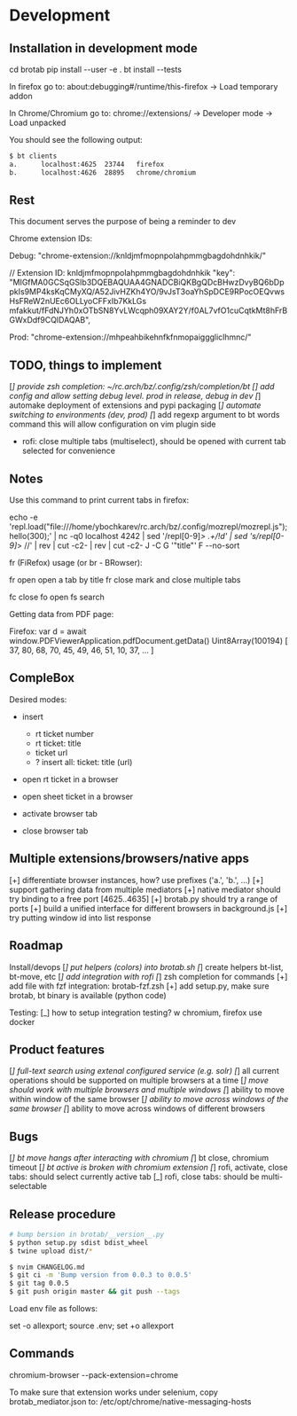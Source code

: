 # Development

## Installation in development mode

cd brotab
pip install --user -e .
bt install --tests

In firefox go to: about:debugging#/runtime/this-firefox -> Load temporary addon

In Chrome/Chromium go to: chrome://extensions/ -> Developer mode -> Load
unpacked

You should see the following output:

```txt
$ bt clients
a.      localhost:4625  23744   firefox
b.      localhost:4626  28895   chrome/chromium
```

## Rest

This document serves the purpose of being a reminder to dev

Chrome extension IDs:

Debug:
    "chrome-extension://knldjmfmopnpolahpmmgbagdohdnhkik/"

  // Extension ID: knldjmfmopnpolahpmmgbagdohdnhkik
  "key": "MIGfMA0GCSqGSIb3DQEBAQUAA4GNADCBiQKBgQDcBHwzDvyBQ6bDppkIs9MP4ksKqCMyXQ/A52JivHZKh4YO/9vJsT3oaYhSpDCE9RPocOEQvwsHsFReW2nUEc6OLLyoCFFxIb7KkLGs
mfakkut/fFdNJYh0xOTbSN8YvLWcqph09XAY2Y/f0AL7vfO1cuCqtkMt8hFrBGWxDdf9CQIDAQAB",

Prod:
    "chrome-extension://mhpeahbikehnfkfnmopaigggliclhmnc/"

## TODO, things to implement

[_] provide zsh completion: ~/rc.arch/bz/.config/zsh/completion/_bt
[_] add config and allow setting debug level.  prod in release, debug in dev
[_] automake deployment of extensions and pypi packaging
[_] automate switching to environments (dev, prod)
[_] add regexp argument to bt words command
    this will allow configuration on vim plugin side

- rofi: close multiple tabs (multiselect), should be opened with current tab
  selected for convenience

## Notes

Use this command to print current tabs in firefox:

echo -e 'repl.load("file:///home/ybochkarev/rc.arch/bz/.config/mozrepl/mozrepl.js"); hello(300);' | nc -q0 localhost 4242 | sed '/repl[0-9]*> .\+/!d' | sed 's/repl[0-9]*> //' | rev | cut -c2- | rev | cut -c2- J -C G '"title"' F --no-sort

fr (FiRefox) usage (or br - BRowser):

fr open     open a tab by title
fr close    mark and close multiple tabs

fc close
fo open
fs search

Getting data from PDF page:

Firefox:
var d = await window.PDFViewerApplication.pdfDocument.getData()
Uint8Array(100194) [ 37, 80, 68, 70, 45, 49, 46, 51, 10, 37, … ]

## CompleBox

Desired modes:

- insert
  - rt ticket number
  - rt ticket: title
  - ticket url
  - ? insert all: ticket: title (url)
- open rt ticket in a browser

- open sheet ticket in a browser

- activate browser tab
- close browser tab

## Multiple extensions/browsers/native apps

[+] differentiate browser instances, how? use prefixes ('a.', 'b.', ...)
[+] support gathering data from multiple mediators
    [+] native mediator should try binding to a free port [4625..4635]
    [+] brotab.py should try a range of ports
[+] build a unified interface for different browsers in background.js
[+] try putting window id into list response

## Roadmap

Install/devops
[_] put helpers (colors) into brotab.sh
[_] create helpers bt-list, bt-move, etc
[_] add integration with rofi
[_] zsh completion for commands
[+] add file with fzf integration: brotab-fzf.zsh
[+] add setup.py, make sure brotab, bt binary is available (python code)

Testing:
[_] how to setup integration testing? w chromium, firefox
    use docker

## Product features

[_] full-text search using extenal configured service (e.g. solr)
[_] all current operations should be supported on multiple browsers at a time
[_] move should work with multiple browsers and multiple windows
[_] ability to move within window of the same browser
[_] ability to move across windows of the same browser
[_] ability to move across windows of different browsers

## Bugs

[_] bt move hangs after interacting with chromium
[_] bt close, chromium timeout
[_] bt active is broken with chromium extension
    [_] rofi, activate, close tabs: should select currently active tab
[_] rofi, close tabs: should be multi-selectable

## Release procedure

```bash
# bump bersion in brotab/__version__.py
$ python setup.py sdist bdist_wheel
$ twine upload dist/*

$ nvim CHANGELOG.md
$ git ci -m 'Bump version from 0.0.3 to 0.0.5'
$ git tag 0.0.5
$ git push origin master && git push --tags
```

Load env file as follows:

set -o allexport; source .env; set +o allexport

## Commands

chromium-browser --pack-extension=chrome

To make sure that extension works under selenium, copy brotab_mediator.json to:
/etc/opt/chrome/native-messaging-hosts
